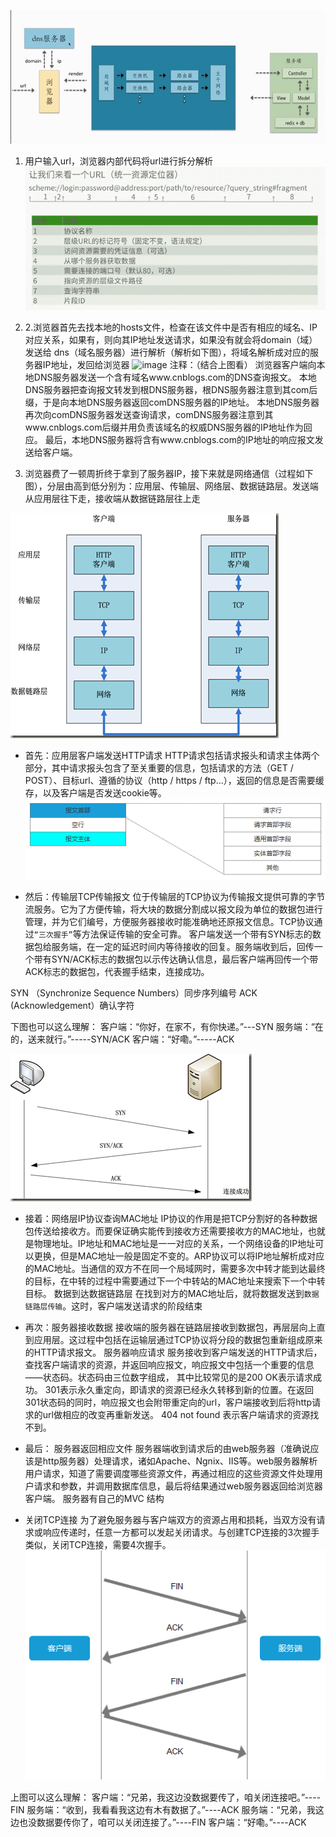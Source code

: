 ![image](https://github.com/RyanLYC/RyanLYC/raw/main/images/url.jpg)

1. 用户输入url，浏览器内部代码将url进行拆分解析
 ![image](https://github.com/RyanLYC/RyanLYC/raw/main/images/url.png)

2. 2.浏览器首先去找本地的hosts文件，检查在该文件中是否有相应的域名、IP对应关系，如果有，则向其IP地址发送请求，如果没有就会将domain（域）发送给 dns（域名服务器）进行解析（解析如下图），将域名解析成对应的服务器IP地址，发回给浏览器
 ![image](https://github.com/RyanLYC/RyanLYC/raw/main/images/dns.png)
注释：（结合上图看）
浏览器客户端向本地DNS服务器发送一个含有域名www.cnblogs.com的DNS查询报文。
本地DNS服务器把查询报文转发到根DNS服务器，根DNS服务器注意到其com后缀，于是向本地DNS服务器返回comDNS服务器的IP地址。
本地DNS服务器再次向comDNS服务器发送查询请求，comDNS服务器注意到其www.cnblogs.com后缀并用负责该域名的权威DNS服务器的IP地址作为回应。
最后，本地DNS服务器将含有www.cnblogs.com的IP地址的响应报文发送给客户端。

3. 浏览器费了一顿周折终于拿到了服务器IP，接下来就是网络通信（过程如下图），分层由高到低分别为：应用层、传输层、网络层、数据链路层。发送端从应用层往下走，接收端从数据链路层往上走

 ![image](https://github.com/RyanLYC/RyanLYC/raw/main/images/link.png)

 * 首先：应用层客户端发送HTTP请求
HTTP请求包括请求报头和请求主体两个部分，其中请求报头包含了至关重要的信息，包括请求的方法（GET / POST）、目标url、遵循的协议（http / https / ftp…），返回的信息是否需要缓存，以及客户端是否发送cookie等。
 ![image](https://github.com/RyanLYC/RyanLYC/raw/main/images/baowen.png)

 * 然后：传输层TCP传输报文
位于传输层的TCP协议为传输报文提供可靠的字节流服务。它为了方便传输，将大块的数据分割成以报文段为单位的数据包进行管理，并为它们编号，方便服务器接收时能准确地还原报文信息。TCP协议通过`“三次握手”`等方法保证传输的安全可靠。
客户端发送一个带有SYN标志的数据包给服务端，在一定的延迟时间内等待接收的回复。服务端收到后，回传一个带有SYN/ACK标志的数据包以示传达确认信息，最后客户端再回传一个带ACK标志的数据包，代表握手结束，连接成功。
 
SYN （Synchronize Sequence Numbers）同步序列编号
ACK  (Acknowledgement）确认字符
 
下图也可以这么理解：
客户端：“你好，在家不，有你快递。”---SYN
服务端：“在的，送来就行。”-----SYN/ACK
客户端：“好嘞。”-----ACK

 ![image](https://github.com/RyanLYC/RyanLYC/raw/main/images/three.png)

*  接着：网络层IP协议查询MAC地址
  IP协议的作用是把TCP分割好的各种数据包传送给接收方。而要保证确实能传到接收方还需要接收方的MAC地址，也就是物理地址。IP地址和MAC地址是一一对应的关系，一个网络设备的IP地址可以更换，但是MAC地址一般是固定不变的。ARP协议可以将IP地址解析成对应的MAC地址。当通信的双方不在同一个局域网时，需要多次中转才能到达最终的目标，在中转的过程中需要通过下一个中转站的MAC地址来搜索下一个中转目标。
数据到达数据链路层
   在找到对方的MAC地址后，就将数据发送到`数据链路层传输`。这时，客户端发送请求的阶段结束
 
* 再次：服务器接收数据
接收端的服务器在链路层接收到数据包，再层层向上直到应用层。这过程中包括在运输层通过TCP协议将分段的数据包重新组成原来的HTTP请求报文。
服务器响应请求
   服务接收到客户端发送的HTTP请求后，查找客户端请求的资源，并返回响应报文，响应报文中包括一个重要的信息——状态码。状态码由三位数字组成，
其中比较常见的是200 OK表示请求成功。
301表示永久重定向，即请求的资源已经永久转移到新的位置。在返回301状态码的同时，响应报文也会附带重定向的url，客户端接收到后将http请求的url做相应的改变再重新发送。
404 not found 表示客户端请求的资源找不到。
 
* 最后： 服务器返回相应文件
服务器端收到请求后的由web服务器（准确说应该是http服务器）处理请求，诸如Apache、Ngnix、IIS等。web服务器解析用户请求，知道了需要调度哪些资源文件，再通过相应的这些资源文件处理用户请求和参数，并调用数据库信息，最后将结果通过web服务器返回给浏览器客户端。
服务器有自己的MVC 结构

* 关闭TCP连接
为了避免服务器与客户端双方的资源占用和损耗，当双方没有请求或响应传递时，任意一方都可以发起关闭请求。与创建TCP连接的3次握手类似，关闭TCP连接，需要4次握手。
 ![image](https://github.com/RyanLYC/RyanLYC/raw/main/images/four.png)

上图可以这么理解：
客户端：“兄弟，我这边没数据要传了，咱关闭连接吧。”----FIN
服务端：“收到，我看看我这边有木有数据了。”----ACK
服务端：“兄弟，我这边也没数据要传你了，咱可以关闭连接了。”----FIN
客户端：“好嘞。”----ACK